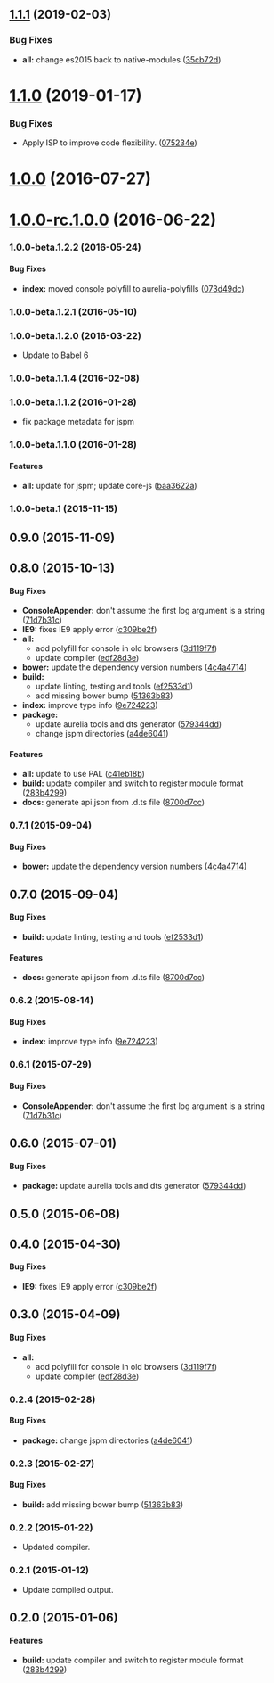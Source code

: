 <a name="1.1.1"></a>
## [1.1.1](https://github.com/aurelia/logging-console/compare/1.1.0...1.1.1) (2019-02-03)


### Bug Fixes

* **all:** change es2015 back to native-modules ([35cb72d](https://github.com/aurelia/logging-console/commit/35cb72d))



<a name="1.1.0"></a>
# [1.1.0](https://github.com/aurelia/logging-console/compare/1.0.0...1.1.0) (2019-01-17)


### Bug Fixes

* Apply ISP to improve code flexibility. ([075234e](https://github.com/aurelia/logging-console/commit/075234e))



<a name="1.0.0"></a>
# [1.0.0](https://github.com/aurelia/logging-console/compare/1.0.0-rc.1.0.0...v1.0.0) (2016-07-27)



<a name="1.0.0-rc.1.0.0"></a>
# [1.0.0-rc.1.0.0](https://github.com/aurelia/logging-console/compare/1.0.0-beta.2.0.1...v1.0.0-rc.1.0.0) (2016-06-22)



### 1.0.0-beta.1.2.2 (2016-05-24)


#### Bug Fixes

* **index:** moved console polyfill to aurelia-polyfills ([073d49dc](http://github.com/aurelia/logging-console/commit/073d49dc51b8c1a1f5ce7dc59f136ea329c0a784))


### 1.0.0-beta.1.2.1 (2016-05-10)


### 1.0.0-beta.1.2.0 (2016-03-22)


* Update to Babel 6


### 1.0.0-beta.1.1.4 (2016-02-08)


### 1.0.0-beta.1.1.2 (2016-01-28)

* fix package metadata for jspm

### 1.0.0-beta.1.1.0 (2016-01-28)


#### Features

* **all:**  update for jspm; update core-js ([baa3622a](http://github.com/aurelia/logging-console/commit/baa3622aa2a907eaee6cdea8306eab66503966be))


### 1.0.0-beta.1 (2015-11-15)


## 0.9.0 (2015-11-09)


## 0.8.0 (2015-10-13)


#### Bug Fixes

* **ConsoleAppender:** don't assume the first log argument is a string ([71d7b31c](http://github.com/aurelia/logging-console/commit/71d7b31c3fb1d337ba7fa0a37fcb46a5bd40d1d7))
* **IE9:** fixes IE9 apply error ([c309be2f](http://github.com/aurelia/logging-console/commit/c309be2f9d2f59bf07e0a3c102138459d071c018))
* **all:**
  * add polyfill for console in old browsers ([3d119f7f](http://github.com/aurelia/logging-console/commit/3d119f7f8664e273b7bfbfa728ba6e5a9edfb642))
  * update compiler ([edf28d3e](http://github.com/aurelia/logging-console/commit/edf28d3e4eb7208e40080c4acd4298040b5162ec))
* **bower:** update the dependency version numbers ([4c4a4714](http://github.com/aurelia/logging-console/commit/4c4a471411ebba37ac5e1c23fc14bdeaaf8cdccc))
* **build:**
  * update linting, testing and tools ([ef2533d1](http://github.com/aurelia/logging-console/commit/ef2533d1cf14a6fb9f4e928725178442492a2c41))
  * add missing bower bump ([51363b83](http://github.com/aurelia/logging-console/commit/51363b8319af785fbfa5e98015aa8ae2398b88fc))
* **index:** improve type info ([9e724223](http://github.com/aurelia/logging-console/commit/9e724223b6c4125e03651444be804d017af6dcf3))
* **package:**
  * update aurelia tools and dts generator ([579344dd](http://github.com/aurelia/logging-console/commit/579344dd2d6efa8fc0efc0749f61fa06546988ca))
  * change jspm directories ([a4de6041](http://github.com/aurelia/logging-console/commit/a4de60416d884a9ef64fb15f3bb46239d7e50b9e))


#### Features

* **all:** update to use PAL ([c41eb18b](http://github.com/aurelia/logging-console/commit/c41eb18bd67ccc0ef3e4f863a153c356ec8de822))
* **build:** update compiler and switch to register module format ([283b4299](http://github.com/aurelia/logging-console/commit/283b42990d85c67d460eddf5a68af5a98bc59037))
* **docs:** generate api.json from .d.ts file ([8700d7cc](http://github.com/aurelia/logging-console/commit/8700d7ccd002e0e7a310b792b7c0a32b65df0f9a))


### 0.7.1 (2015-09-04)


#### Bug Fixes

* **bower:** update the dependency version numbers ([4c4a4714](http://github.com/aurelia/logging-console/commit/4c4a471411ebba37ac5e1c23fc14bdeaaf8cdccc))


## 0.7.0 (2015-09-04)


#### Bug Fixes

* **build:** update linting, testing and tools ([ef2533d1](http://github.com/aurelia/logging-console/commit/ef2533d1cf14a6fb9f4e928725178442492a2c41))


#### Features

* **docs:** generate api.json from .d.ts file ([8700d7cc](http://github.com/aurelia/logging-console/commit/8700d7ccd002e0e7a310b792b7c0a32b65df0f9a))


### 0.6.2 (2015-08-14)


#### Bug Fixes

* **index:** improve type info ([9e724223](http://github.com/aurelia/logging-console/commit/9e724223b6c4125e03651444be804d017af6dcf3))


### 0.6.1 (2015-07-29)


#### Bug Fixes

* **ConsoleAppender:** don't assume the first log argument is a string ([71d7b31c](http://github.com/aurelia/logging-console/commit/71d7b31c3fb1d337ba7fa0a37fcb46a5bd40d1d7))


## 0.6.0 (2015-07-01)


#### Bug Fixes

* **package:** update aurelia tools and dts generator ([579344dd](http://github.com/aurelia/logging-console/commit/579344dd2d6efa8fc0efc0749f61fa06546988ca))


## 0.5.0 (2015-06-08)


## 0.4.0 (2015-04-30)


#### Bug Fixes

* **IE9:** fixes IE9 apply error ([c309be2f](http://github.com/aurelia/logging-console/commit/c309be2f9d2f59bf07e0a3c102138459d071c018))


## 0.3.0 (2015-04-09)


#### Bug Fixes

* **all:**
  * add polyfill for console in old browsers ([3d119f7f](http://github.com/aurelia/logging-console/commit/3d119f7f8664e273b7bfbfa728ba6e5a9edfb642))
  * update compiler ([edf28d3e](http://github.com/aurelia/logging-console/commit/edf28d3e4eb7208e40080c4acd4298040b5162ec))


### 0.2.4 (2015-02-28)


#### Bug Fixes

* **package:** change jspm directories ([a4de6041](http://github.com/aurelia/logging-console/commit/a4de60416d884a9ef64fb15f3bb46239d7e50b9e))


### 0.2.3 (2015-02-27)


#### Bug Fixes

* **build:** add missing bower bump ([51363b83](http://github.com/aurelia/logging-console/commit/51363b8319af785fbfa5e98015aa8ae2398b88fc))


### 0.2.2 (2015-01-22)

* Updated compiler.

### 0.2.1 (2015-01-12)

* Update compiled output.

## 0.2.0 (2015-01-06)


#### Features

* **build:** update compiler and switch to register module format ([283b4299](http://github.com/aurelia/logging-console/commit/283b42990d85c67d460eddf5a68af5a98bc59037))
